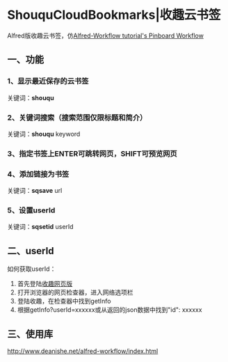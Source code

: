 # ShouquCloudBookmarks|收趣云书签
Alfred版收趣云书签，仿[Alfred-Workflow tutorial's Pinboard Workflow](http://www.deanishe.net/alfred-workflow/tutorial.html)

## 一、功能

### 1、显示最近保存的云书签
关键词：**shouqu**

### 2、关键词搜索（搜索范围仅限标题和简介）
关键词：**shouqu** keyword

### 3、指定书签上ENTER可跳转网页，SHIFT可预览网页

### 4、添加链接为书签
关键词：**sqsave** url

### 5、设置userId
关键词：**sqsetid** userId

## 二、userId
如何获取userId：

1. 首先登陆[收趣网页版](http://shouqu.me)
2. 打开浏览器的网页检查器，进入网络选项栏
3. 登陆收趣，在检查器中找到getInfo
4. 根据getInfo?userId=xxxxxx或从返回的json数据中找到"id": xxxxxx

## 三、使用库

http://www.deanishe.net/alfred-workflow/index.html
